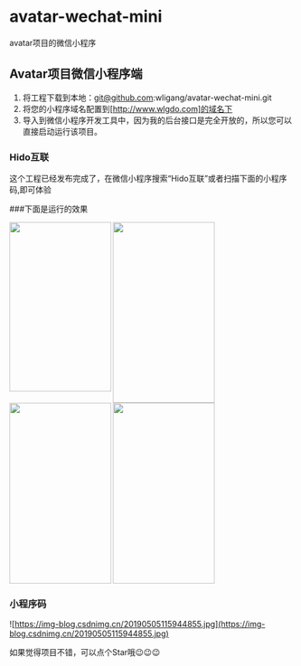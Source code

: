 # avatar-wechat-mini
avatar项目的微信小程序

## Avatar项目微信小程序端
 1. 将工程下载到本地：git@github.com:wligang/avatar-wechat-mini.git
 2. 将您的小程序域名配置到[http://www.wlgdo.com]的域名下
 3. 导入到微信小程序开发工具中，因为我的后台接口是完全开放的，所以您可以直接启动运行该项目。


### Hido互联
这个工程已经发布完成了，在微信小程序搜索“Hido互联”或者扫描下面的小程序码,即可体验

###下面是运行的效果

<img src="https://img-blog.csdnimg.cn/20190506121130640.jpg" width = "180" height = "300" div align="left"/>

<img src="https://img-blog.csdnimg.cn/20190506121145624.jpg" width = "180" height = "320" div align="left"/>

<img src="https://img-blog.csdnimg.cn/20190506121156678.jpg" width = "180" height = "320" div align="left"/>

<img src="https://img-blog.csdnimg.cn/20190506121209283.jpg" width = "180" height = "320" div align=""/>



### 小程序码
![https://img-blog.csdnimg.cn/20190505115944855.jpg](https://img-blog.csdnimg.cn/20190505115944855.jpg)



如果觉得项目不错，可以点个Star哦😉😉😉





